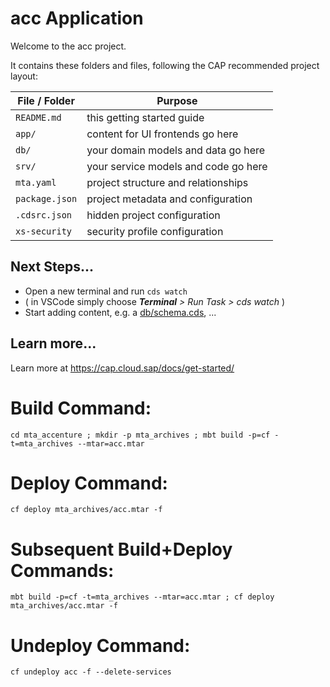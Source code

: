 # acc Application

Welcome to the acc project.

It contains these folders and files, following the CAP recommended project layout:

File / Folder | Purpose
---------|----------
`README.md` | this getting started guide
`app/` | content for UI frontends go here
`db/` | your domain models and data go here
`srv/` | your service models and code go here
`mta.yaml` | project structure and relationships
`package.json` | project metadata and configuration
`.cdsrc.json` | hidden project configuration
`xs-security` | security profile configuration


## Next Steps...

- Open a new terminal and run  `cds watch`
- ( in VSCode simply choose _**Terminal** > Run Task > cds watch_ )
- Start adding content, e.g. a [db/schema.cds](db/schema.cds), ...


## Learn more...

Learn more at https://cap.cloud.sap/docs/get-started/

# Build Command:
```
cd mta_accenture ; mkdir -p mta_archives ; mbt build -p=cf -t=mta_archives --mtar=acc.mtar
```

# Deploy Command:
```
cf deploy mta_archives/acc.mtar -f
```

# Subsequent Build+Deploy Commands:
```
mbt build -p=cf -t=mta_archives --mtar=acc.mtar ; cf deploy mta_archives/acc.mtar -f
```

# Undeploy Command:
```
cf undeploy acc -f --delete-services
```

